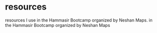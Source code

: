 # resources
resources I use in the Hammasir Bootcamp organized by Neshan Maps. in the Hammasir Bootcamp organized by Neshan Maps
